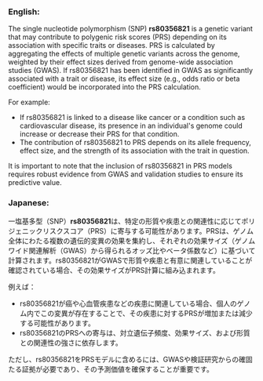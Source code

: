 ### English:
The single nucleotide polymorphism (SNP) **rs80356821** is a genetic variant that may contribute to polygenic risk scores (PRS) depending on its association with specific traits or diseases. PRS is calculated by aggregating the effects of multiple genetic variants across the genome, weighted by their effect sizes derived from genome-wide association studies (GWAS). If rs80356821 has been identified in GWAS as significantly associated with a trait or disease, its effect size (e.g., odds ratio or beta coefficient) would be incorporated into the PRS calculation.

For example:
- If rs80356821 is linked to a disease like cancer or a condition such as cardiovascular disease, its presence in an individual's genome could increase or decrease their PRS for that condition.
- The contribution of rs80356821 to PRS depends on its allele frequency, effect size, and the strength of its association with the trait in question.

It is important to note that the inclusion of rs80356821 in PRS models requires robust evidence from GWAS and validation studies to ensure its predictive value.

### Japanese:
一塩基多型（SNP）**rs80356821**は、特定の形質や疾患との関連性に応じてポリジェニックリスクスコア（PRS）に寄与する可能性があります。PRSは、ゲノム全体にわたる複数の遺伝的変異の効果を集約し、それぞれの効果サイズ（ゲノムワイド関連解析（GWAS）から得られるオッズ比やベータ係数など）に基づいて計算されます。rs80356821がGWASで形質や疾患と有意に関連していることが確認されている場合、その効果サイズがPRS計算に組み込まれます。

例えば：
- rs80356821が癌や心血管疾患などの疾患に関連している場合、個人のゲノム内でこの変異が存在することで、その疾患に対するPRSが増加または減少する可能性があります。
- rs80356821のPRSへの寄与は、対立遺伝子頻度、効果サイズ、および形質との関連性の強さに依存します。

ただし、rs80356821をPRSモデルに含めるには、GWASや検証研究からの確固たる証拠が必要であり、その予測価値を確保することが重要です。